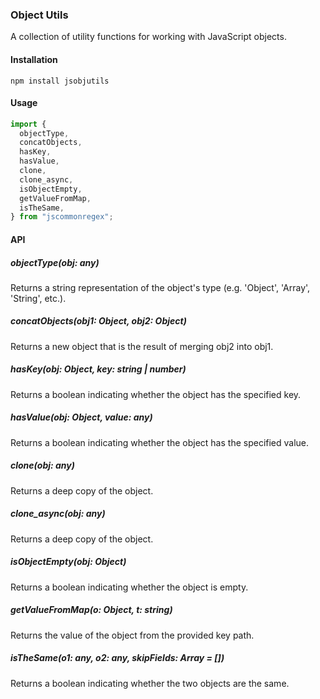 ### Object Utils

A collection of utility functions for working with JavaScript objects.

#### Installation

`npm install jsobjutils`

#### Usage

```javascript
import {
  objectType,
  concatObjects,
  hasKey,
  hasValue,
  clone,
  clone_async,
  isObjectEmpty,
  getValueFromMap,
  isTheSame,
} from "jscommonregex";
```

#### API

##### objectType(obj: any)

Returns a string representation of the object's type (e.g. 'Object', 'Array', 'String', etc.).

##### concatObjects(obj1: Object, obj2: Object)

Returns a new object that is the result of merging obj2 into obj1.

##### hasKey(obj: Object, key: string | number)

Returns a boolean indicating whether the object has the specified key.

##### hasValue(obj: Object, value: any)

Returns a boolean indicating whether the object has the specified value.

##### clone(obj: any)

Returns a deep copy of the object.

##### clone_async(obj: any)

Returns a deep copy of the object.

##### isObjectEmpty(obj: Object)

Returns a boolean indicating whether the object is empty.

##### getValueFromMap(o: Object, t: string)

Returns the value of the object from the provided key path.

##### isTheSame(o1: any, o2: any, skipFields: Array<string> = [])

Returns a boolean indicating whether the two objects are the same.
